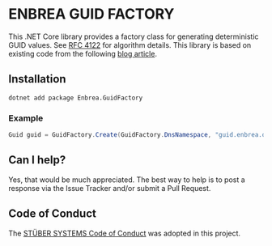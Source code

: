 # ENBREA GUID FACTORY

This .NET Core library provides a factory class for generating deterministic GUID values. See [RFC 4122](https://www.ietf.org/rfc/rfc4122.txt) for algorithm details. This library is based on existing code from the following [blog article](https://faithlife.codes/blog/2011/04/generating_a_deterministic_guid/).

## Installation

```
dotnet add package Enbrea.GuidFactory
```

### Example

``` csharp
Guid guid = GuidFactory.Create(GuidFactory.DnsNamespace, "guid.enbrea.org");
```

## Can I help?

Yes, that would be much appreciated. The best way to help is to post a response via the Issue Tracker and/or submit a Pull Request.

## Code of Conduct

The [STÜBER SYSTEMS Code of Conduct](https://www.stueber.co.uk/code-of-conduct.php) was adopted in this project.
